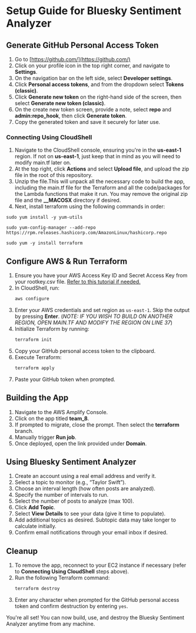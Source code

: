 # Setup Guide for Bluesky Sentiment Analyzer

## Generate GitHub Personal Access Token

1. Go to [https://github.com/](https://github.com/)
2. Click on your profile icon in the top right corner, and navigate to **Settings**.
3. On the navigation bar on the left side, select **Developer settings**.
4. Click **Personal access tokens**, and from the dropdown select **Tokens (classic)**.
5. Click **Generate new token** on the right-hand side of the screen, then select **Generate new token (classic)**.
6. On the create new token screen, provide a note, select **repo** and **admin:repo\_hook**, then click **Generate token**.
7. Copy the generated token and save it securely for later use.

### Connecting Using CloudShell

1. Navigate to the CloudShell console, ensuring you're in the **us-east-1** region. If not on **us-east-1**, just keep that in mind as you will need to modify main.tf later on.
2. At the top right, click **Actions** and select **Upload file**, and upload the zip file in the root of this repository. 
3. Unzip the file.This will unpack all the necessary code to build the app, including the main.tf file for the Terraform and all the code/packages for the Lambda functions that make it run. You may remove the original zip file and the **__MACOSX** directory if desired.
4. Next, install terraform using the following commands in order:
```
sudo yum install -y yum-utils
```
```
sudo yum-config-manager --add-repo https://rpm.releases.hashicorp.com/AmazonLinux/hashicorp.repo
```
```
sudo yum -y install terraform
```

## Configure AWS & Run Terraform

1. Ensure you have your AWS Access Key ID and Secret Access Key from your rootkey.csv file. [Refer to this tutorial if needed.](https://docs.aws.amazon.com/general/latest/gr/aws-sec-cred-types.html#access-keys-and-secret-access-keys)
2. In CloudShell, run:
   ```bash
   aws configure
   ```
3. Enter your AWS credentials and set region as `us-east-1`. Skip the output by pressing **Enter**. (_NOTE: IF YOU WISH TO BUILD ON ANOTHER REGION, OPEN MAIN.TF AND MODIFY THE REGION ON LINE 37_)
4. Initialize Terraform by running:
   ```bash
   terraform init
   ```
5. Copy your GitHub personal access token to the clipboard.
6. Execute Terraform:
   ```bash
   terraform apply
   ```
7. Paste your GitHub token when prompted.

## Building the App

1. Navigate to the AWS Amplify Console.
2. Click on the app titled **team\_8**.
3. If prompted to migrate, close the prompt. Then select the **terraform** branch.
4. Manually trigger **Run job**.
5. Once deployed, open the link provided under **Domain**.

## Using Bluesky Sentiment Analyzer

1. Create an account using a real email address and verify it.
2. Select a topic to monitor (e.g., “Taylor Swift”).
3. Choose an interval length (how often posts are analyzed).
4. Specify the number of intervals to run.
5. Select the number of posts to analyze (max 100).
6. Click **Add Topic**.
7. Select **View Details** to see your data (give it time to populate).
8. Add additional topics as desired. Subtopic data may take longer to calculate initially.
9. Confirm email notifications through your email inbox if desired.

## Cleanup

1. To remove the app, reconnect to your EC2 instance if necessary (refer to **Connecting Using CloudShell** steps above).
2. Run the following Terraform command:
   ```bash
   terraform destroy
   ```
3. Enter any character when prompted for the GitHub personal access token and confirm destruction by entering `yes`.

You're all set! You can now build, use, and destroy the Bluesky Sentiment Analyzer anytime from any machine.


